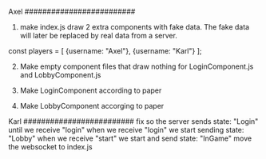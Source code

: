 Axel
#########################


1. make index.js draw 2 extra components with fake data. The fake data will later be replaced by real data from a server.
<Login />

const players = [
    {username: "Axel"},
    {username: "Karl"}
];

<Lobby players={players}>

2. Make empty component files that draw nothing for LoginComponent.js and LobbyComponent.js

3. Make LoginComponent according to paper

4. Make LobbyComponent accorging to paper

Karl
#########################
fix so the server sends state: "Login" until we receive "login"
when we receive "login" we start sending state: "Lobby"
when we receive "start" we start and send state: "InGame"
move the websocket to index.js